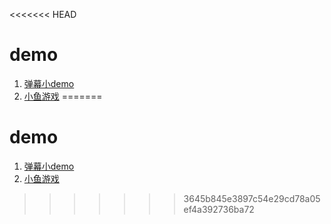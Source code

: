 <<<<<<< HEAD
# demo


1. [弹幕小demo](https://htmlpreview.github.io/?https://github.com/Wanghan0/demo/blob/master/danmu/danmu.html)
2. [小鱼游戏](https://htmlpreview.github.io/?https://github.com/Wanghan0/demo/blob/master/fish/fish.html)
=======
# demo   

1. [弹幕小demo](https://htmlpreview.github.io/?https://github.com/Wanghan0/demo/blob/master/danmu/danmu.html)
2. [小鱼游戏](https://htmlpreview.github.io/?https://github.com/Wanghan0/demo/blob/master/fish/fish.html)
>>>>>>> 3645b845e3897c54e29cd78a05ef4a392736ba72
